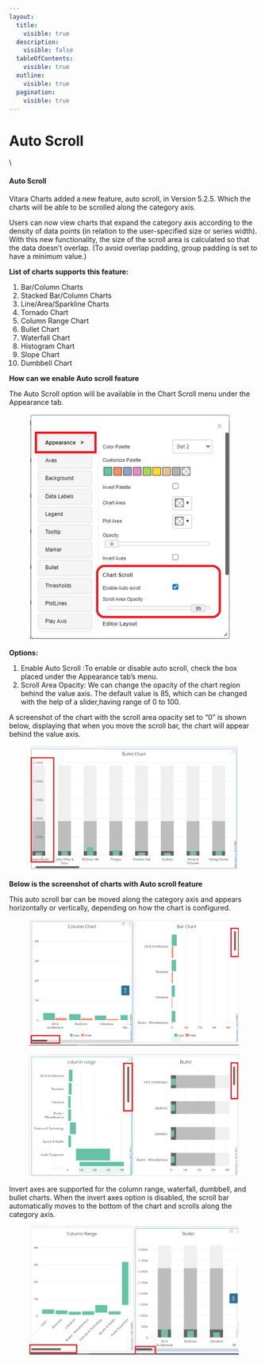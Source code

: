 ```yaml
---
layout:
  title:
    visible: true
  description:
    visible: false
  tableOfContents:
    visible: true
  outline:
    visible: true
  pagination:
    visible: true
---
```


# Auto Scroll

\


#### Auto Scroll <a href="#auto-scroll" id="auto-scroll"></a>

Vitara Charts added a new feature, auto scroll, in Version 5.2.5. Which the charts will be able to be scrolled along the category axis.

Users can now view charts that expand the category axis according to the density of data points (in relation to the user-specified size or series width). With this new functionality, the size of the scroll area is calculated so that the data doesn’t overlap. (To avoid overlap padding, group padding is set to have a minimum value.)

**List of charts supports this feature:**

1. Bar/Column Charts
2. Stacked Bar/Column Charts
3. Line/Area/Sparkline Charts
4. Tornado Chart
5. Column Range Chart
6. Bullet Chart
7. Waterfall Chart
8. Histogram Chart
9. Slope Chart
10. Dumbbell Chart

**How can we enable Auto scroll feature**

The Auto Scroll option will be available in the Chart Scroll menu under the Appearance tab.

<figure><img src="../.gitbook/assets/autoscroll1.png" alt=""><figcaption></figcaption></figure>

**Options:**

1. Enable Auto Scroll :To enable or disable auto scroll, check the box placed under the Appearance tab’s menu.
2. Scroll Area Opacity: We can change the opacity of the chart region behind the value axis. The default value is 85, which can be changed with the help of a slider,having range of 0 to 100.

A screenshot of the chart with the scroll area opacity set to “0” is shown below, displaying that when you move the scroll bar, the chart will appear behind the value axis.

<figure><img src="../.gitbook/assets/autoscroll2.png" alt=""><figcaption></figcaption></figure>

**Below is the screenshot of charts with Auto scroll feature**

This auto scroll bar can be moved along the category axis and appears horizontally or vertically, depending on how the chart is configured.

<figure><img src="../.gitbook/assets/autoscroll3.png" alt=""><figcaption></figcaption></figure>

<figure><img src="../.gitbook/assets/image (1) (1) (1) (1) (1) (1).png" alt=""><figcaption></figcaption></figure>

Invert axes are supported for the column range, waterfall, dumbbell, and bullet charts. When the invert axes option is disabled, the scroll bar automatically moves to the bottom of the chart and scrolls along the category axis.

<figure><img src="../.gitbook/assets/image (6) (1) (1).png" alt=""><figcaption></figcaption></figure>
